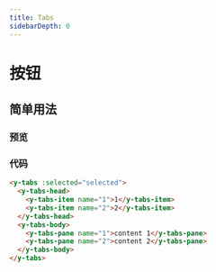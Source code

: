 ```yaml
---
title: Tabs
sidebarDepth: 0
---
```

# 按钮

## 简单用法

### 预览

<ClientOnly>
  <tabs-demo></tabs-demo>
</ClientOnly>

### 代码

```html
<y-tabs :selected="selected">
  <y-tabs-head>
    <y-tabs-item name="1">1</y-tabs-item>
    <y-tabs-item name="2">2</y-tabs-item>
  </y-tabs-head>
  <y-tabs-body>
    <y-tabs-pane name="1">content 1</y-tabs-pane>
    <y-tabs-pane name="2">content 2</y-tabs-pane>
  </y-tabs-body>
</y-tabs>
```
